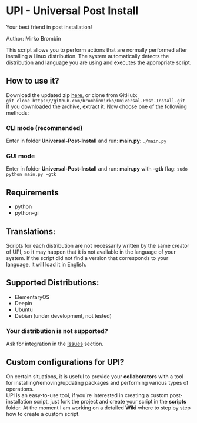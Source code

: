 # UPI - Universal Post Install
Your best friend in post installation!

Author: Mirko Brombin

This script allows you to perform actions that are normally performed after installing a Linux distribution. The system automatically detects the distribution and language you are using and executes the appropriate script.

## How to use it?
Download the updated zip [here](https://github.com/brombinmirko/Universal-Post-Install/-/archive/master/Universal-Post-Install-master.zip), or clone from GitHub:  
	```git clone https://github.com/brombinmirko/Universal-Post-Install.git```  
If you downloaded the archive, extract it. Now choose one of the following methods:

### CLI mode (recommended)
Enter in folder **Universal-Post-Install** and run: **main.py**:
	```./main.py```

### GUI mode
Enter in folder **Universal-Post-Install** and run: **main.py** with **-gtk** flag:
	```sudo python main.py -gtk```

## Requirements
- python 
- python-gi

## Translations:
Scripts for each distribution are not necessarily written by the same creator of UPI, so it may happen that it is not available in the language of your system. If the script did not find a version that corresponds to your language, it will load it in English.

## Supported Distributions:
- ElementaryOS
- Deepin
- Ubuntu
- Debian (under development, not tested)

### Your distribution is not supported?
Ask for integration in the [Issues](https://github.com/brombinmirko/Universal-Post-Install/issues) section.

## Custom configurations for UPI?
On certain situations, it is useful to provide your **collaborators** with a tool for installing/removing/updating packages and performing various types of operations.  
UPI is an easy-to-use tool, if you're interested in creating a custom post-installation script, just fork the project and create your script in the **scripts** folder.
At the moment I am working on a detailed **Wiki** where to step by step how to create a custom script.

